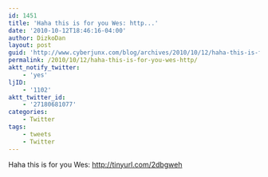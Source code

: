 ```yaml
---
id: 1451
title: 'Haha this is for you Wes: http...'
date: '2010-10-12T18:46:16-04:00'
author: DizkoDan
layout: post
guid: 'http://www.cyberjunx.com/blog/archives/2010/10/12/haha-this-is-for-you-wes-http/'
permalink: /2010/10/12/haha-this-is-for-you-wes-http/
aktt_notify_twitter:
    - 'yes'
ljID:
    - '1102'
aktt_twitter_id:
    - '27180681077'
categories:
    - Twitter
tags:
    - tweets
    - Twitter
---
```


Haha this is for you Wes: <http://tinyurl.com/2dbgweh>